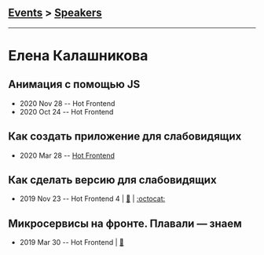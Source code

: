 ## [Events](../README.md) > [Speakers](../speakers.md)
---

# Елена Калашникова

## Анимация с помощью JS
- 2020 Nov 28 -- Hot Frontend    
- 2020 Oct 24 -- Hot Frontend    
## Как создать приложение для слабовидящих
- 2020 Mar 28 -- [Hot Frontend](https://www.youtube.com/watch?v=TJANyIUppkI&t=195s)    
## Как сделать версию для слабовидящих
- 2019 Nov 23 -- Hot Frontend 4  | [:notebook:](https://yadi.sk/d/MqtPWqmQGxSxtw?w=1) | [:octocat:](https://github.com/lenaka/accessibility) 
## Микросервисы на фронте. Плавали — знаем
- 2019 Mar 30 -- Hot Frontend  | [:notebook:](https://t.me/HotFrontend/98)  
